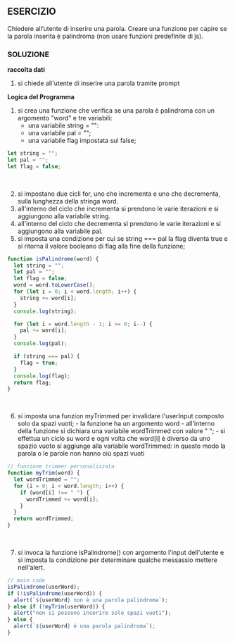 ## ESERCIZIO

Chiedere all’utente di inserire una parola.
Creare una funzione per capire se la parola inserita è palindroma (non usare funzioni predefinite di js).

### SOLUZIONE

**raccolta dati**

1. si chiede all'utente di inserire una parola tramite prompt

**Logica del Programma**

1. si crea una funzione che verifica se una parola è palindroma con un argomento "word" e tre variabili:
   - una variabile string = "":
   - una variabile pal = "";
   - una variabile flag impostata sul false;

```javascript
let string = "";
let pal = "";
let flag = false;
```

<br>

2. si impostano due cicli for, uno che incrementa e uno che decrementa, sulla lunghezza della stringa word.
3. all'interno del ciclo che incrementa si prendono le varie iterazioni e si aggiungono alla variabile string.
4. all'interno del ciclo che decrementa si prendono le varie iterazioni e si aggiungono alla variabile pal.
5. si imposta una condizione per cui se string === pal la flag diventa true e si ritorna il valore booleano di flag alla fine della funzione;
   <br>

```javascript
function isPalindrome(word) {
  let string = "";
  let pal = "";
  let flag = false;
  word = word.toLowerCase();
  for (let i = 0; i < word.length; i++) {
    string += word[i];
  }
  console.log(string);

  for (let i = word.length - 1; i >= 0; i--) {
    pal += word[i];
  }
  console.log(pal);

  if (string === pal) {
    flag = true;
  }
  console.log(flag);
  return flag;
}
```

<br>

6.  si imposta una funzion myTrimmed per invalidare l'userInput composto solo da spazi vuoti; - la funzione ha un argomento word - all'interno della funzione si dichiara una variabile wordTrimmed con valore " "; - si effettua un ciclo su word e ogni volta che word[i] è diverso da uno spazio vuoto si aggiunge alla variabile wordTrimmed: in questo modo la parola o le parole non hanno oiù spazi vuoti

```javascript
// funzione trimmer personalizzata
function myTrim(word) {
  let wordTrimmed = "";
  for (i = 0; i < word.length; i++) {
    if (word[i] !== " ") {
      wordTrimmed += word[i];
    }
  }
  return wordTrimmed;
}
```

<br>

7. si invoca la funzione isPalindrome() con argomento l'input dell'utente e si imposta la condizione per determinare qualche messassio mettere nell'alert.

```javascript
// main code
isPalindrome(userWord);
if (!isPalindrome(userWord)) {
  alert(`${userWord} non è una parola palindroma`);
} else if (!myTrim(userWord)) {
  alert("non si possono inserire solo spazi vuoti");
} else {
  alert(`${userWord} è una parola palindroma`);
}
```
